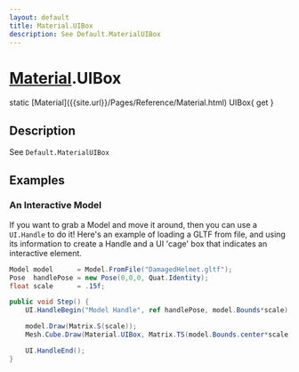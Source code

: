 ```yaml
---
layout: default
title: Material.UIBox
description: See Default.MaterialUIBox
---
```

# [Material]({{site.url}}/Pages/Reference/Material.html).UIBox

<div class='signature' markdown='1'>
static [Material]({{site.url}}/Pages/Reference/Material.html) UIBox{ get }
</div>

## Description
See `Default.MaterialUIBox`


## Examples

### An Interactive Model

If you want to grab a Model and move it around, then you can use a
`UI.Handle` to do it! Here's an example of loading a GLTF from file,
and using its information to create a Handle and a UI 'cage' box that
indicates an interactive element.

```csharp
Model model      = Model.FromFile("DamagedHelmet.gltf");
Pose  handlePose = new Pose(0,0,0, Quat.Identity);
float scale      = .15f;

public void Step() {
	UI.HandleBegin("Model Handle", ref handlePose, model.Bounds*scale);

	model.Draw(Matrix.S(scale));
	Mesh.Cube.Draw(Material.UIBox, Matrix.TS(model.Bounds.center*scale, model.Bounds.dimensions*scale));

	UI.HandleEnd();
}
```


